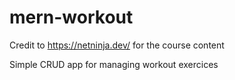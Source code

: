 # mern-workout
Credit to https://netninja.dev/ for the course content

Simple CRUD app for managing workout exercices